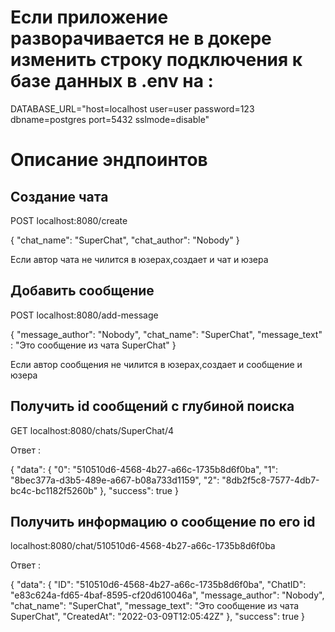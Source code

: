 # Если приложение разворачивается не в докере изменить строку подключения к базе данных в .env на :
DATABASE_URL="host=localhost user=user password=123 dbname=postgres port=5432 sslmode=disable"

# Описание эндпоинтов

## Создание чата 

POST localhost:8080/create 

{
"chat_name": "SuperChat",
"chat_author": "Nobody"
}

Если автор чата не чилится в юзерах,создает и чат и юзера

## Добавить сообщение 

POST localhost:8080/add-message

{
"message_author": "Nobody",
"chat_name": "SuperChat",
"message_text" : "Это сообщение из чата SuperChat"
}

Если автор сообщения не чилится в юзерах,создает и сообщение и юзера

## Получить id сообщений с глубиной поиска 

GET localhost:8080/chats/SuperChat/4 

Ответ :

{
"data": {
"0": "510510d6-4568-4b27-a66c-1735b8d6f0ba",
"1": "8bec377a-d3b5-489e-a667-b08a733d1159",
"2": "8db2f5c8-7577-4db7-bc4c-bc1182f5260b"
},
"success": true
}

## Получить информацию о сообщение по его id 

localhost:8080/chat/510510d6-4568-4b27-a66c-1735b8d6f0ba

Ответ :

{
"data": {
"ID": "510510d6-4568-4b27-a66c-1735b8d6f0ba",
"ChatID": "e83c624a-fd65-4baf-8595-cf20d610046a",
"message_author": "Nobody",
"chat_name": "SuperChat",
"message_text": "Это сообщение из чата SuperChat",
"CreatedAt": "2022-03-09T12:05:42Z"
},
"success": true
}